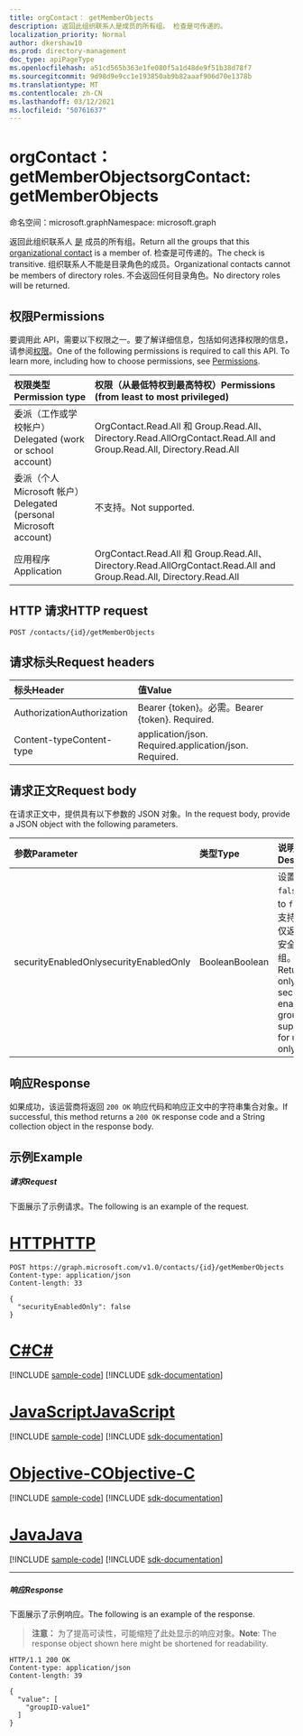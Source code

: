 ```yaml
---
title: orgContact： getMemberObjects
description: 返回此组织联系人是成员的所有组。 检查是可传递的。
localization_priority: Normal
author: dkershaw10
ms.prod: directory-management
doc_type: apiPageType
ms.openlocfilehash: a51cd565b363e1fe080f5a1d48de9f51b38d78f7
ms.sourcegitcommit: 9d98d9e9cc1e193850ab9b82aaaf906d70e1378b
ms.translationtype: MT
ms.contentlocale: zh-CN
ms.lasthandoff: 03/12/2021
ms.locfileid: "50761637"
---
```

# <a name="orgcontact-getmemberobjects"></a><span data-ttu-id="a1e29-104">orgContact： getMemberObjects</span><span class="sxs-lookup"><span data-stu-id="a1e29-104">orgContact: getMemberObjects</span></span>

<span data-ttu-id="a1e29-105">命名空间：microsoft.graph</span><span class="sxs-lookup"><span data-stu-id="a1e29-105">Namespace: microsoft.graph</span></span>

<span data-ttu-id="a1e29-106">返回此组织联系人 [是](../resources/orgcontact.md) 成员的所有组。</span><span class="sxs-lookup"><span data-stu-id="a1e29-106">Return all the groups that this [organizational contact](../resources/orgcontact.md) is a member of.</span></span> <span data-ttu-id="a1e29-107">检查是可传递的。</span><span class="sxs-lookup"><span data-stu-id="a1e29-107">The check is transitive.</span></span> <span data-ttu-id="a1e29-108">组织联系人不能是目录角色的成员。</span><span class="sxs-lookup"><span data-stu-id="a1e29-108">Organizational contacts cannot be members of directory roles.</span></span> <span data-ttu-id="a1e29-109">不会返回任何目录角色。</span><span class="sxs-lookup"><span data-stu-id="a1e29-109">No directory roles will be returned.</span></span>

## <a name="permissions"></a><span data-ttu-id="a1e29-110">权限</span><span class="sxs-lookup"><span data-stu-id="a1e29-110">Permissions</span></span>
<span data-ttu-id="a1e29-p103">要调用此 API，需要以下权限之一。要了解详细信息，包括如何选择权限的信息，请参阅[权限](/graph/permissions-reference)。</span><span class="sxs-lookup"><span data-stu-id="a1e29-p103">One of the following permissions is required to call this API. To learn more, including how to choose permissions, see [Permissions](/graph/permissions-reference).</span></span>

|<span data-ttu-id="a1e29-113">权限类型</span><span class="sxs-lookup"><span data-stu-id="a1e29-113">Permission type</span></span>      | <span data-ttu-id="a1e29-114">权限（从最低特权到最高特权）</span><span class="sxs-lookup"><span data-stu-id="a1e29-114">Permissions (from least to most privileged)</span></span>              |
|:--------------------|:---------------------------------------------------------|
|<span data-ttu-id="a1e29-115">委派（工作或学校帐户）</span><span class="sxs-lookup"><span data-stu-id="a1e29-115">Delegated (work or school account)</span></span> | <span data-ttu-id="a1e29-116">OrgContact.Read.All 和 Group.Read.All、Directory.Read.All</span><span class="sxs-lookup"><span data-stu-id="a1e29-116">OrgContact.Read.All and Group.Read.All, Directory.Read.All</span></span>  |
|<span data-ttu-id="a1e29-117">委派（个人 Microsoft 帐户）</span><span class="sxs-lookup"><span data-stu-id="a1e29-117">Delegated (personal Microsoft account)</span></span> | <span data-ttu-id="a1e29-118">不支持。</span><span class="sxs-lookup"><span data-stu-id="a1e29-118">Not supported.</span></span>    |
|<span data-ttu-id="a1e29-119">应用程序</span><span class="sxs-lookup"><span data-stu-id="a1e29-119">Application</span></span> | <span data-ttu-id="a1e29-120">OrgContact.Read.All 和 Group.Read.All、Directory.Read.All</span><span class="sxs-lookup"><span data-stu-id="a1e29-120">OrgContact.Read.All and Group.Read.All, Directory.Read.All</span></span> |

## <a name="http-request"></a><span data-ttu-id="a1e29-121">HTTP 请求</span><span class="sxs-lookup"><span data-stu-id="a1e29-121">HTTP request</span></span>
<!-- { "blockType": "ignored" } -->
```http
POST /contacts/{id}/getMemberObjects

```
## <a name="request-headers"></a><span data-ttu-id="a1e29-122">请求标头</span><span class="sxs-lookup"><span data-stu-id="a1e29-122">Request headers</span></span>
| <span data-ttu-id="a1e29-123">标头</span><span class="sxs-lookup"><span data-stu-id="a1e29-123">Header</span></span>       | <span data-ttu-id="a1e29-124">值</span><span class="sxs-lookup"><span data-stu-id="a1e29-124">Value</span></span> |
|:---------------|:----------|
| <span data-ttu-id="a1e29-125">Authorization</span><span class="sxs-lookup"><span data-stu-id="a1e29-125">Authorization</span></span>  | <span data-ttu-id="a1e29-p104">Bearer {token}。必需。</span><span class="sxs-lookup"><span data-stu-id="a1e29-p104">Bearer {token}. Required.</span></span> |
| <span data-ttu-id="a1e29-128">Content-type</span><span class="sxs-lookup"><span data-stu-id="a1e29-128">Content-type</span></span>   | <span data-ttu-id="a1e29-p105">application/json. Required.</span><span class="sxs-lookup"><span data-stu-id="a1e29-p105">application/json. Required.</span></span>|

## <a name="request-body"></a><span data-ttu-id="a1e29-131">请求正文</span><span class="sxs-lookup"><span data-stu-id="a1e29-131">Request body</span></span>
<span data-ttu-id="a1e29-132">在请求正文中，提供具有以下参数的 JSON 对象。</span><span class="sxs-lookup"><span data-stu-id="a1e29-132">In the request body, provide a JSON object with the following parameters.</span></span>

| <span data-ttu-id="a1e29-133">参数</span><span class="sxs-lookup"><span data-stu-id="a1e29-133">Parameter</span></span>    | <span data-ttu-id="a1e29-134">类型</span><span class="sxs-lookup"><span data-stu-id="a1e29-134">Type</span></span>   |<span data-ttu-id="a1e29-135">说明</span><span class="sxs-lookup"><span data-stu-id="a1e29-135">Description</span></span>|
|:---------------|:--------|:----------|
|<span data-ttu-id="a1e29-136">securityEnabledOnly</span><span class="sxs-lookup"><span data-stu-id="a1e29-136">securityEnabledOnly</span></span>|<span data-ttu-id="a1e29-137">Boolean</span><span class="sxs-lookup"><span data-stu-id="a1e29-137">Boolean</span></span>|<span data-ttu-id="a1e29-138">设置为 `false` 。</span><span class="sxs-lookup"><span data-stu-id="a1e29-138">Set to `false`.</span></span> <span data-ttu-id="a1e29-139">只支持对用户仅返回启用安全机制的组。</span><span class="sxs-lookup"><span data-stu-id="a1e29-139">Returning only security-enabled groups is supported for users only.</span></span>|

## <a name="response"></a><span data-ttu-id="a1e29-140">响应</span><span class="sxs-lookup"><span data-stu-id="a1e29-140">Response</span></span>

<span data-ttu-id="a1e29-141">如果成功，该运营商将返回 `200 OK` 响应代码和响应正文中的字符串集合对象。</span><span class="sxs-lookup"><span data-stu-id="a1e29-141">If successful, this method returns a `200 OK` response code and a String collection object in the response body.</span></span>

## <a name="example"></a><span data-ttu-id="a1e29-142">示例</span><span class="sxs-lookup"><span data-stu-id="a1e29-142">Example</span></span>

##### <a name="request"></a><span data-ttu-id="a1e29-143">请求</span><span class="sxs-lookup"><span data-stu-id="a1e29-143">Request</span></span>
<span data-ttu-id="a1e29-144">下面展示了示例请求。</span><span class="sxs-lookup"><span data-stu-id="a1e29-144">The following is an example of the request.</span></span>


# <a name="http"></a>[<span data-ttu-id="a1e29-145">HTTP</span><span class="sxs-lookup"><span data-stu-id="a1e29-145">HTTP</span></span>](#tab/http)
<!-- {
  "blockType": "request",
  "name": "orgcontact_getmemberobjects"
}-->
```http
POST https://graph.microsoft.com/v1.0/contacts/{id}/getMemberObjects
Content-type: application/json
Content-length: 33

{
  "securityEnabledOnly": false
}
```
# <a name="c"></a>[<span data-ttu-id="a1e29-146">C#</span><span class="sxs-lookup"><span data-stu-id="a1e29-146">C#</span></span>](#tab/csharp)
[!INCLUDE [sample-code](../includes/snippets/csharp/orgcontact-getmemberobjects-csharp-snippets.md)]
[!INCLUDE [sdk-documentation](../includes/snippets/snippets-sdk-documentation-link.md)]

# <a name="javascript"></a>[<span data-ttu-id="a1e29-147">JavaScript</span><span class="sxs-lookup"><span data-stu-id="a1e29-147">JavaScript</span></span>](#tab/javascript)
[!INCLUDE [sample-code](../includes/snippets/javascript/orgcontact-getmemberobjects-javascript-snippets.md)]
[!INCLUDE [sdk-documentation](../includes/snippets/snippets-sdk-documentation-link.md)]

# <a name="objective-c"></a>[<span data-ttu-id="a1e29-148">Objective-C</span><span class="sxs-lookup"><span data-stu-id="a1e29-148">Objective-C</span></span>](#tab/objc)
[!INCLUDE [sample-code](../includes/snippets/objc/orgcontact-getmemberobjects-objc-snippets.md)]
[!INCLUDE [sdk-documentation](../includes/snippets/snippets-sdk-documentation-link.md)]

# <a name="java"></a>[<span data-ttu-id="a1e29-149">Java</span><span class="sxs-lookup"><span data-stu-id="a1e29-149">Java</span></span>](#tab/java)
[!INCLUDE [sample-code](../includes/snippets/java/orgcontact-getmemberobjects-java-snippets.md)]
[!INCLUDE [sdk-documentation](../includes/snippets/snippets-sdk-documentation-link.md)]

---


##### <a name="response"></a><span data-ttu-id="a1e29-150">响应</span><span class="sxs-lookup"><span data-stu-id="a1e29-150">Response</span></span>
<span data-ttu-id="a1e29-151">下面展示了示例响应。</span><span class="sxs-lookup"><span data-stu-id="a1e29-151">The following is an example of the response.</span></span>
><span data-ttu-id="a1e29-152">**注意：** 为了提高可读性，可能缩短了此处显示的响应对象。</span><span class="sxs-lookup"><span data-stu-id="a1e29-152">**Note**: The response object shown here might be shortened for readability.</span></span> 
<!-- {
  "blockType": "response",
  "truncated": true,
  "@odata.type": "string",
  "isCollection": true
} -->
```http
HTTP/1.1 200 OK
Content-type: application/json
Content-length: 39

{
  "value": [
    "groupID-value1"
  ]
}
```

<!-- uuid: 8fcb5dbc-d5aa-4681-8e31-b001d5168d79
2015-10-25 14:57:30 UTC -->
<!--
{
  "type": "#page.annotation",
  "description": "orgContact: getMemberObjects",
  "keywords": "",
  "section": "documentation",
  "tocPath": "",
  "suppressions": [
  ]
}
-->

